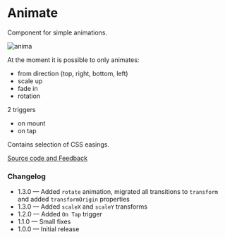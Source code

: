 # Animate
Component for simple animations.

![anima](https://user-images.githubusercontent.com/778908/44228486-b7c2dc00-a195-11e8-8578-939cf2c4fced.gif)

At the moment it is possible to only animates:
- from direction (top, right, bottom, left)
- scale up
- fade in
- rotation

2 triggers
- on mount
- on tap

Contains selection of CSS easings.

[Source code and Feedback](https://gist.github.com/asci/3ebb6de41588f1f875f6ddedb308711a)

### Changelog
- 1.3.0 — Added `rotate` animation, migrated all transitions to `transform` and added `transformOrigin` properties
- 1.3.0 — Added `scaleX` and `scaleY` transforms
- 1.2.0 — Added `On Tap` trigger
- 1.1.0 — Small fixes
- 1.0.0 — Initial release
